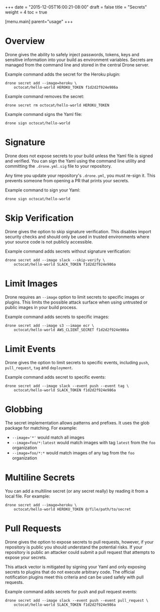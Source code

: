 +++
date = "2015-12-05T16:00:21-08:00"
draft = false
title = "Secrets"
weight = 4
toc = true


[menu.main]
	parent="usage"
+++

# Overview

Drone gives the ability to safely inject passwords, tokens, keys and sensitive information into your build as environment variables. Secrets are managed from the command line and stored in the central Drone server.

Example command adds the secret for the Heroku plugin:

```
drone secret add --image=heroku \
    octocat/hello-world HEROKU_TOKEN f1d2d2f924e986a
```

Example command removes the secret:

```
drone secret rm octocat/hello-world HEROKU_TOKEN
```

Example command signs the Yaml file:

```
drone sign octocat/hello-world
```

# Signature

Drone does not expose secrets to your build unless the Yaml file is signed and verified. You can sign the Yaml using the command line utility and committing the `.drone.yml.sig` file to your repository.

Any time you update your repository's `.drone.yml`, you must re-sign it. This prevents someone from opening a PR that prints your secrets.

Example command to sign your Yaml:

```
drone sign octocat/hello-world
```

# Skip Verification

Drone gives the option to skip signature verification. This disables import security checks and should only be used in trusted environments where your source code is not publicly accessible.

Example command adds secrets without signature verification:

```
drone secret add --image slack --skip-verify \
    octocat/hello-world SLACK_TOKEN f1d2d2f924e986a
```

# Limit Images

Drone requires an `--image` option to limit secrets to specific images or plugins. This limits the possible attack surface when using untrusted or public images in your build process.

Example command adds secrets to specific images:

```
drone secret add --image s3 --image ecr \
    octocat/hello-world AWS_CLIENT_SECRET f1d2d2f924e986a
```

# Limit Events

Drone gives the option to limit secrets to specific events, including `push`, `pull_request`, `tag` and `deployment`.

Example command adds secret to specific events:

```
drone secret add --image slack --event push --event tag \
    octocat/hello-world SLACK_TOKEN f1d2d2f924e986a
```

# Globbing

The secret implementation allows patterns and prefixes. It uses the glob package for matching. For example:

- `--image='*'` would match all images
- `--image=foo/*:latest` would match images with tag `latest` from the `foo` organization
- `--image=foo/*:*` would match images of any tag from the `foo` organization

# Multiline Secrets

You can add a multiline secret (or any secret really) by reading it from a local file.  For example:

```
drone secret add --image=heroku \
    octocat/hello-world HEROKU_TOKEN @/file/path/to/secret
```

# Pull Requests

Drone gives the option to expose secrets to pull requests, however, if your repository is public you should understand the potential risks. If your repository is public an attacker could submit a pull request that attempts to expose your secrets.

This attack vector is mitigated by signing your Yaml and only exposing secrets to plugins that do not execute arbitrary code. The official notification plugins meet this criteria and can be used safely with pull requests.

Example command adds secrets for push and pull request events:

```
drone secret add --image slack --event push --event pull_request \
    octocat/hello-world SLACK_TOKEN f1d2d2f924e986a
```
